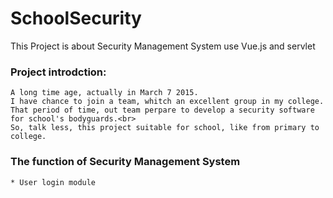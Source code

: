 # SchoolSecurity
This Project is about Security Management System use Vue.js and servlet


### Project introdction:
	A long time age, actually in March 7 2015. 
	I have chance to join a team, whitch an excellent group in my college.
	That period of time, out team perpare to develop a security software for school's bodyguards.<br> 
	So, talk less, this project suitable for school, like from primary to college.
	
### The function of Security Management System	
	* User login module
	
	
